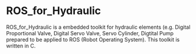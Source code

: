 # ROS_for_Hydraulic
ROS_for_Hydraulic is a embedded toolkit for hydraulic elements (e.g. Digital Proportional Valve, Digital Servo Valve, Servo Cylinder, Digtital Pump prepared to be applied to ROS (Robot Operating System). This toolkit is written in C.
